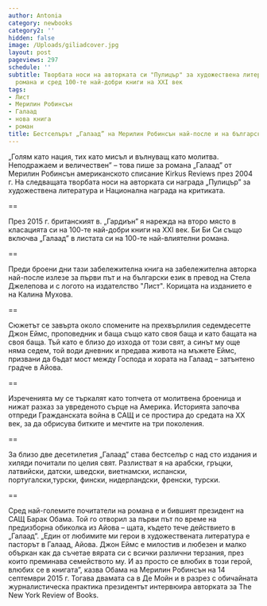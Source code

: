 ```yaml
---
author: Antonia
category: newbooks
category2: ''
hidden: false
image: /Uploads/giliadcover.jpg
layout: post
pageviews: 297
schedule: ''
subtitle: Творбата носи на авторката си "Пулицър" за художествена литература. Нареждат
  романа и сред 100-те най-добри книги на XXI век
tags:
- Лист
- Мерилин Робинсън
- Галаад
- нова книга
- роман
title: Бестселърът „Галаад” на Мерилин Робинсън най-после и на българския
---
```


„Голям като нация, тих като мисъл и вълнуващ като молитва. Неподражаем и величествен” – това пише за романа „Галаад” от Мерилин Робинсън американското списание Kirkus Reviews през 2004 г. На следващата творбата носи на авторката си награда „Пулицър” за художествена литература и Национална награда на критиката. 

\==

През 2015 г. британският в. „Гардиън” я нарежда на второ място в класацията си на 100-те най-добри книги на XXI век. Би Би Си също включва „Галаад” в листата си на 100-те най-влиятелни романа.

\==

Преди броени дни тази забележителна книга на забележителна авторка най-после излезе за първи път и на български език в превод на Стела Джелепова и с логото на издателство "Лист". Корицата на изданието е на Калина Мухова.

\==

Сюжетът се завърта около спомените на прехвърлилия седемдесетте Джон Еймс, проповедник и баща също като своя баща и като бащата на своя баща. Тъй като е близо до изхода от този свят, а синът му още няма седем, той води дневник и предава живота на мъжете Еймс, призвани да бъдат мост между Господа и хората на Галаад – затънтено градче в Айова.

\==

Изреченията му се търкалят като топчета от молитвена броеница и нижат разказ за увреденото сърце на Америка. Историята започва отпреди Гражданската война в САЩ и се простира до средата на ХХ век, за да обрисува битките и мечтите на три поколения.

\==

За близо две десетилетия „Галаад” става бестселър с над сто издания и хиляди почитали по целия свят. Разлистват я на арабски, гръцки, латвийски, датски, шведски, виетнамски, испански, португалски,турски, фински, нидерландски, френски, турски.

\==

Сред най-големите почитатели на романа е и бившият президент на САЩ Барак Обама. Той го отворил за първи път по време на предизборна обиколка из Айова – щата, където тече действието в „Галаад”. „Един от любимите ми герои в художествената литература е пасторът в Галаад, Айова. Джон Еймс е милостив и любезен и малко объркан как да съчетае вярата си с всички различни терзания, през които преминава семейството му. И аз просто се влюбих в този герой, влюбих се в книгата”, казва Обама на Мерилин Робинсън на 14 септември 2015 г. Тогава двамата са в Де Мойн и в разрез с обичайната журналистическа практика президентът интервюира авторката за The New York Review of Books.